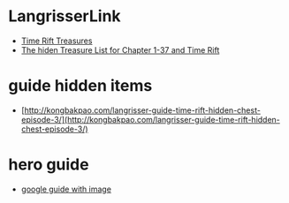 # LangrisserLink
 - [Time Rift Treasures](https://langrisser.gamepedia.com/Time_Rift_Treasures)
 - [The hiden Treasure List for Chapter 1-37 and Time Rift](https://www.reddit.com/r/langrisser/comments/atz2lc/the_hiden_treasure_list_for_chapter_137_and_time/)


# guide hidden items
- [http://kongbakpao.com/langrisser-guide-time-rift-hidden-chest-episode-3/](http://kongbakpao.com/langrisser-guide-time-rift-hidden-chest-episode-3/)

# hero guide
- [google guide with image](https://docs.google.com/document/d/1ItmsOXSFcoKOdd1Q-GKovuOdAiUoEaEtXbaOam7Zk7g/edit)
